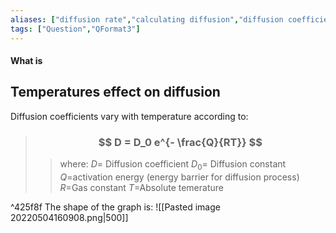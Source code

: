 ```yaml
---
aliases: ["diffusion rate","calculating diffusion","diffusion coefficient "]
tags: ["Question","QFormat3"]
---
```


#### What is
## Temperatures effect on diffusion
Diffusion coefficients vary with temperature according to:

> ### $$ D = D_0 e^{- \frac{Q}{RT}} $$ 
>> where:
>> $D=$ Diffusion coefficient 
>> $D_0=$ Diffusion constant 
>> $Q=$activation energy (energy barrier for diffusion process)
>> $R=$Gas constant
>> $T=$Absolute temerature

^425f8f
The shape of the graph is:
![[Pasted image 20220504160908.png|500]]
